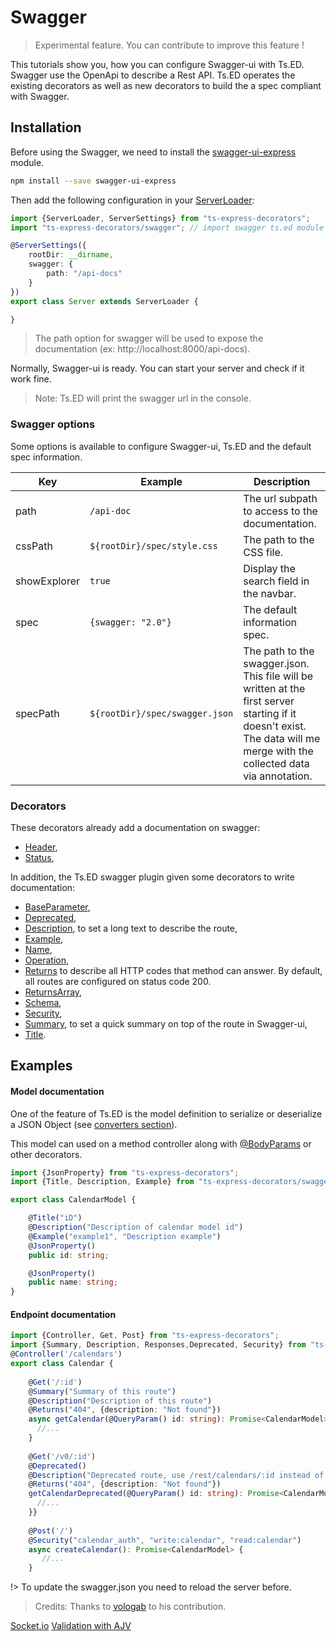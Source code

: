 # Swagger
> Experimental feature. You can contribute to improve this feature !

This tutorials show you, how you can configure Swagger-ui with Ts.ED. Swagger use the OpenApi
to describe a Rest API. Ts.ED operates the existing decorators as well as new decorators to build the
a spec compliant with Swagger.

## Installation

Before using the Swagger, we need to install the [swagger-ui-express](https://www.npmjs.com/package/swagger-ui-express) module.

```bash
npm install --save swagger-ui-express
```

Then add the following configuration in your [ServerLoader](api/common/server/serverloader.md):

```typescript
import {ServerLoader, ServerSettings} from "ts-express-decorators";
import "ts-express-decorators/swagger"; // import swagger ts.ed module

@ServerSettings({
    rootDir: __dirname,
    swagger: {
        path: "/api-docs"
    }
})
export class Server extends ServerLoader {

}
```
> The path option for swagger will be used to expose the documentation (ex: http://localhost:8000/api-docs).

Normally, Swagger-ui is ready. You can start your server and check if it work fine.

> Note: Ts.ED will print the swagger url in the console.

### Swagger options

Some options is available to configure Swagger-ui, Ts.ED and the default spec information.

Key | Example | Description
---|---|---
path | `/api-doc` |  The url subpath to access to the documentation. 
cssPath | `${rootDir}/spec/style.css` | The path to the CSS file.
showExplorer | `true` | Display the search field in the navbar. 
spec |  `{swagger: "2.0"}` | The default information spec. 
specPath | `${rootDir}/spec/swagger.json` | The path to the swagger.json. This file will be written at the first server starting if it doesn't exist. The data will me merge with the collected data via annotation. 

### Decorators

These decorators already add a documentation on swagger:

- [Header](api/common/mvc/header.md),
- [Status](api/common/mvc/status.md),

In addition, the Ts.ED swagger plugin given some decorators to write documentation:

- [BaseParameter](api/swagger/baseparameter.md),
- [Deprecated](api/swagger/deprecated.md),
- [Description](api/swagger/description.md), to set a long text to describe the route,
- [Example](api/swagger/example.md),
- [Name](api/swagger/name.md),
- [Operation](api/swagger/operation.md),
- [Returns](api/swagger/returns.md) to describe all HTTP codes that method can answer. By default, all routes are configured on status code 200.
- [ReturnsArray](api/swagger/returnsarray.md),
- [Schema](api/swagger/schema.md),
- [Security](api/swagger/security.md),
- [Summary](api/swagger/summary.md), to set a quick summary on top of the route in Swagger-ui,
- [Title](api/swagger/title.md).

 
## Examples

#### Model documentation

One of the feature of Ts.ED is the model definition to serialize or deserialize a 
JSON Object (see [converters section](docs/converters.md)).

This model can used on a method controller along with [@BodyParams](api/common/filters/bodyparams.md) or other decorators.

```typescript
import {JsonProperty} from "ts-express-decorators";
import {Title, Description, Example} from "ts-express-decorators/swagger";

export class CalendarModel {

    @Title("iD")
    @Description("Description of calendar model id")
    @Example("example1", "Description example")
    @JsonProperty()
    public id: string;

    @JsonProperty()
    public name: string;
}
```

#### Endpoint documentation

```typescript
import {Controller, Get, Post} from "ts-express-decorators";
import {Summary, Description, Responses,Deprecated, Security} from "ts-express-decorators/swagger";
@Controller('/calendars')
export class Calendar {
    
    @Get('/:id')
    @Summary("Summary of this route")
    @Description("Description of this route")
    @Returns("404", {description: "Not found"})
    async getCalendar(@QueryParam() id: string): Promise<CalendarModel> {
      //...
    }
    
    @Get('/v0/:id')
    @Deprecated()
    @Description("Deprecated route, use /rest/calendars/:id instead of.")
    @Returns("404", {description: "Not found"})
    getCalendarDeprecated(@QueryParam() id: string): Promise<CalendarModel> {
      //...
    }}
    
    @Post('/')
    @Security("calendar_auth", "write:calendar", "read:calendar")
    async createCalendar(): Promise<CalendarModel> {
       //...
    }
```
!> To update the swagger.json you need to reload the server before.

> Credits: Thanks to [vologab](https://github.com/vologab) to his contribution.

<div class="guide-links">
<a href="#/tutorials/socket-io">Socket.io</a>
<a href="#/tutorials/ajv">Validation with AJV</a>
</div>